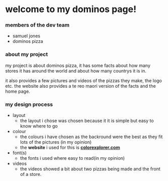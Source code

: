 # welcome to my dominos page!

 ### members of the dev team
- samuel jones
- dominos pizza

### about my project

my project is about dominos pizza, it has some facts about how many
stores it has around the world and about how many countrys it is in.

it also provides a few pictures and videos of the pizzas they make,
the logo etc. the website also provides a te reo maori version of the
facts and the home page.

### my design process

- layout
  * the layout i chose was chosen because it it is simple but easy to know where to go
- colour
  * the colours i have chosen as the backround were the best as they fit lots of the pictures (in my opinion)
  * the **website** i used for this is [**colorexplorer.com**](http://www.colorexplorer.com/imageimport.aspx)
- font(s)
  * the fonts i used where easy to read(in my opinion)
- videos
  * the videos showed a bit about two pizzas being made and the front of a store.

